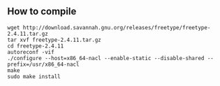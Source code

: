 How to compile
----

	wget http://download.savannah.gnu.org/releases/freetype/freetype-2.4.11.tar.gz
	tar xvf freetype-2.4.11.tar.gz
	cd freetype-2.4.11
	autoreconf -vif
	./configure --host=x86_64-nacl --enable-static --disable-shared --prefix=/usr/x86_64-nacl
	make
	sudo make install

